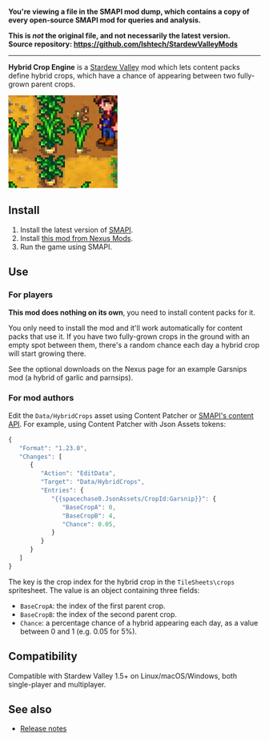 **You're viewing a file in the SMAPI mod dump, which contains a copy of every open-source SMAPI mod
for queries and analysis.**

**This is _not_ the original file, and not necessarily the latest version.**  
**Source repository: https://github.com/lshtech/StardewValleyMods**

----

**Hybrid Crop Engine** is a [Stardew Valley](http://stardewvalley.net/) mod which lets content packs
define hybrid crops, which have a chance of appearing between two fully-grown parent crops.

![](screenshot.png)

## Install
1. Install the latest version of [SMAPI](https://smapi.io).
2. Install [this mod from Nexus Mods](http://www.nexusmods.com/stardewvalley/mods/6577).
3. Run the game using SMAPI.

## Use
### For players
**This mod does nothing on its own**, you need to install content packs for it.

You only need to install the mod and it'll work automatically for content packs that use it. If you
have two fully-grown crops in the ground with an empty spot between them, there's a random chance
each day a hybrid crop will start growing there.

See the optional downloads on the Nexus page for an example Garsnips mod (a hybrid of garlic and
parnsips).

### For mod authors
Edit the `Data/HybridCrops` asset using Content Patcher or [SMAPI's content API](https://stardewvalleywiki.com/Modding:Modder_Guide/APIs/Content).
For example, using Content Patcher with Json Assets tokens:

```js
{
   "Format": "1.23.0",
   "Changes": [
      {
         "Action": "EditData",
         "Target": "Data/HybridCrops",
         "Entries": {
            "{{spacechase0.JsonAssets/CropId:Garsnip}}": {
               "BaseCropA": 0,
               "BaseCropB": 4,
               "Chance": 0.05,
            }
         }
      }
   ]
}
```

The key is the crop index for the hybrid crop in the `TileSheets\crops` spritesheet. The value is
an object containing three fields:

* `BaseCropA`: the index of the first parent crop.
* `BaseCropB`: the index of the second parent crop.
* `Chance`: a percentage chance of a hybrid appearing each day, as a value between 0 and 1 (e.g.
  0.05 for 5%).

## Compatibility
Compatible with Stardew Valley 1.5+ on Linux/macOS/Windows, both single-player and multiplayer.

## See also
* [Release notes](release-notes.md)
